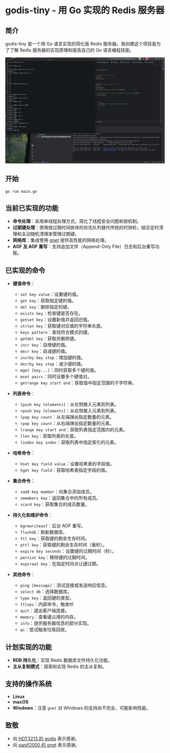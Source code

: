 # godis-tiny - 用 Go 实现的 Redis 服务器

## 简介
godis-tiny 是一个用 Go 语言实现的简化版 Redis 服务器。我创建这个项目是为了了解 Redis 服务器的实现原理和提高自己的 Go 语言编程技能。

![](docs/image/show.jpg)

## 开始
```shell
go run main.go
```

## 当前已实现的功能

- **命令处理**：采用单线程处理方式，简化了线程安全问题和锁机制。
- **过期键处理**：使用按过期时间排序的优先队列替代传统的时钟轮，结合定时清理和主动随机清理来管理过期键。
- **网络库**：集成使用 [gnet](https://github.com/panjf2000/gnet) 提供高性能的网络处理。
- **AOF 及 AOF 重写**：支持追加文件（Append-Only File）日志和后台重写功能。

## 已实现的命令

- **键值命令**：
    - `set key value`：设置键的值。
    - `get key`：获取指定键的值。
    - `del key`：删除指定的键。
    - `exists key`：检查键是否存在。
    - `getset key`：设置新值并返回旧值。
    - `strlen key`：获取键对应值的字符串长度。
    - `keys pattern`：查找符合模式的键。
    - `getdel key`：获取并删除键。
    - `incr key`：自增键的值。
    - `decr key`：自减键的值。
    - `incrby key step`：增加键的值。
    - `decrby key step`：减少键的值。
    - `mget [key...]`：同时获取多个键的值。
    - `mset pairs`：同时设置多个键值对。
    - `getrange key start end`：获取值中指定范围的子字符串。

- **列表命令**：
    - `lpush key [elements]`：从左侧推入元素到列表。
    - `rpush key [elements]`：从右侧推入元素到列表。
    - `lpop key count`：从左端弹出指定数量的元素。
    - `rpop key count`：从右端弹出指定数量的元素。
    - `lrange key start end`：获取列表指定范围内的元素。
    - `llen key`：获取列表的长度。
    - `lindex key index`：获取列表中指定索引的元素。

- **哈希命令**：
    - `hset key field value`：设置哈希表的字段值。
    - `hget key field`：获取哈希表指定字段的值。

- **集合命令**：
    - `sadd key member`：向集合添加成员。
    - `smembers key`：返回集合中的所有成员。
    - `scard key`：获取集合的成员数量。

- **持久化和维护命令**：
    - `bgrewriteaof`：后台 AOF 重写。
    - `flushdb`：刷新数据库。
    - `ttl key`：获取键的剩余生存时间。
    - `pttl key`：获取键的剩余生存时间（毫秒）。
    - `expire key seconds`：设置键的过期时间（秒）。
    - `persist key`：移除键的过期时间。
    - `expireat key`：在指定时间点让键过期。

- **其他命令**：
    - `ping [message]`：测试连接或发送响应信息。
    - `select db`：选择数据库。
    - `type key`：返回键的类型。
    - `ttlops`：内部命令，触发ttl
    - `quit`：退出客户端连接。
    - `memory`：查看键占用的内存。
    - `info`：提供服务器信息的部分实现。
    - `gc`：尝试触发垃圾回收。

## 计划实现的功能
- **RDB 持久化**：实现 Redis 数据库文件持久化功能。
- **主从复制模式**：探索和实现 Redis 的主从复制。

## 支持的操作系统
- **Linux**
- **macOS**
- **Windows**：注意 `gnet` 对 Windows 的支持尚不完全，可能影响性能。

## 致敬
- 向 [HDT3213 的 godis](https://github.com/HDT3213/godis) 表示感谢。
- 向 [panjf2000 的 gnet](https://github.com/panjf2000/gnet) 表示感谢。